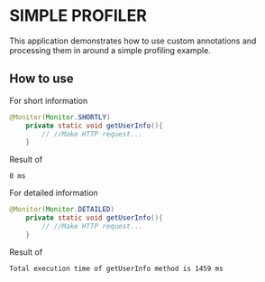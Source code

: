 # SIMPLE PROFILER

This application demonstrates how to use custom annotations and processing them in around a simple profiling example.

## How to use

For short information

```java
@Monitor(Monitor.SHORTLY)
    private static void getUserInfo(){
        // //Make HTTP request...
    }
```

Result of
```
0 ms
```

For detailed information
```java
@Monitor(Monitor.DETAILED)
    private static void getUserInfo(){
        // //Make HTTP request...
    }
```

Result of
```
Total execution time of getUserInfo method is 1459 ms
```
